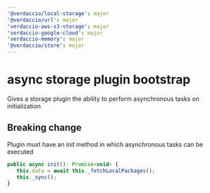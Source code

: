 ```yaml
---
'@verdaccio/local-storage': major
'@verdaccio/url': major
'verdaccio-aws-s3-storage': major
'verdaccio-google-cloud': major
'verdaccio-memory': major
'@verdaccio/store': major
---
```


# async storage plugin bootstrap

Gives a storage plugin the ability to perform asynchronous tasks on initialization

## Breaking change

Plugin must have an init method in which asynchronous tasks can be executed

```js
public async init(): Promise<void> {
   this.data = await this._fetchLocalPackages();
   this._sync();
}
```
